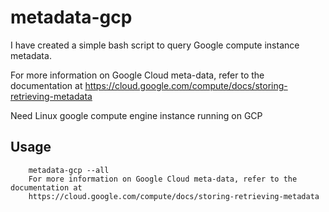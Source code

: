 # metadata-gcp
I have created a simple bash script to query Google compute instance metadata.

For more information on Google Cloud meta-data, refer to the documentation at
https://cloud.google.com/compute/docs/storing-retrieving-metadata

Need Linux google compute engine instance running on GCP

## Usage
```
    metadata-gcp --all
    For more information on Google Cloud meta-data, refer to the documentation at
    https://cloud.google.com/compute/docs/storing-retrieving-metadata

